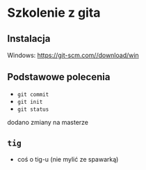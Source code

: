 # Szkolenie z gita

## Instalacja
Windows: <https://git-scm.com//download/win>

## Podstawowe polecenia

- `git commit`
- `git init`
- `git status`


dodano zmiany na masterze

## `tig`
- coś o tig-u (nie mylić ze spawarką)


